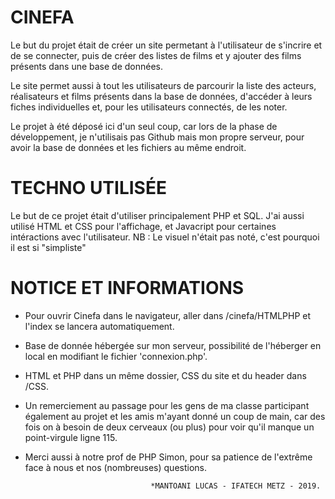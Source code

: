 # CINEFA

Le but du projet était de créer un site permetant à l'utilisateur de s'incrire et de se connecter,
puis de créer des listes de films et y ajouter des films présents dans une base de données.

Le site permet aussi à tout les utilisateurs de parcourir la liste des acteurs, réalisateurs et films
présents dans la base de données, d'accéder à leurs fiches individuelles et, pour les utilisateurs connectés, de les noter.

Le projet à été déposé ici d'un seul coup, car lors de la phase de développement, 
je n'utilisais pas Github mais mon propre serveur, pour avoir la base de données et les fichiers au même endroit.

# TECHNO UTILISÉE 

Le but de ce projet était d'utiliser principalement PHP et SQL.
J'ai aussi utilisé HTML et CSS pour l'affichage, et Javacript pour certaines
intéractions avec l'utilisateur.
NB : Le visuel n'était pas noté, c'est pourquoi il est si "simpliste"

# NOTICE ET INFORMATIONS

  * Pour ouvrir Cinefa dans le navigateur, aller dans /cinefa/HTMLPHP et l'index
    se lancera automatiquement.

  * Base de donnée hébergée sur mon serveur, possibilité de l'héberger en local
    en modifiant le fichier 'connexion.php'.

  * HTML et PHP dans un même dossier, CSS du site et du header dans /CSS.

  * Un remerciement au passage pour les gens de ma classe participant également au projet et les
    amis m'ayant donné un coup de main, car des fois on à besoin de deux cerveaux (ou plus) pour
    voir qu'il manque un point-virgule ligne 115.

  * Merci aussi à notre prof de PHP Simon, pour sa patience de l'extrême face à nous et nos (nombreuses) questions.


                                    *MANTOANI LUCAS - IFATECH METZ - 2019.
